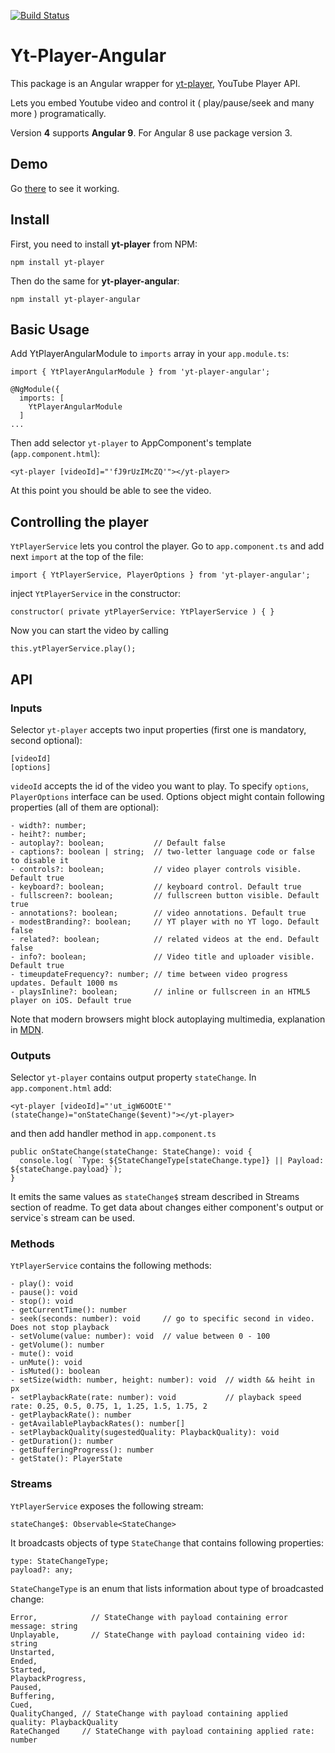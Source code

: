 [![Build Status](https://travis-ci.org/ragtam/yt-player-angular.svg?branch=master)](https://travis-ci.org/ragtam/yt-player-angular)

# Yt-Player-Angular

This package is an Angular wrapper for [yt-player](https://www.npmjs.com/package/yt-player), YouTube Player API.

Lets you embed Youtube video and control it ( play/pause/seek and many more ) programatically.

Version **4** supports **Angular 9**.
For Angular 8 use package version 3.

## Demo

Go <a href="https://ragtam.github.io/yt-player-angular/">there</a> to see it working.

## Install

First, you need to install **yt-player** from NPM:

```
npm install yt-player
```

Then do the same for **yt-player-angular**:

```
npm install yt-player-angular
```

## Basic Usage

Add YtPlayerAngularModule to `imports` array in your `app.module.ts`:

```
import { YtPlayerAngularModule } from 'yt-player-angular';

@NgModule({
  imports: [
    YtPlayerAngularModule
  ]
...
```

Then add selector `yt-player` to AppComponent's template (`app.component.html`):

```
<yt-player [videoId]="'fJ9rUzIMcZQ'"></yt-player>
```

At this point you should be able to see the video.

## Controlling the player

`YtPlayerService` lets you control the player. Go to `app.component.ts` and add next `import` at the top of the file:

```
import { YtPlayerService, PlayerOptions } from 'yt-player-angular';
```

inject `YtPlayerService` in the constructor:

```
constructor( private ytPlayerService: YtPlayerService ) { }
```

Now you can start the video by calling

```
this.ytPlayerService.play();
```

## API

### Inputs

Selector `yt-player` accepts two input properties (first one is mandatory, second optional):

```
[videoId]
[options]
```

`videoId` accepts the id of the video you want to play. To specify `options`, `PlayerOptions` interface can be used. Options object might contain following properties (all of them are optional):

```
- width?: number;
- heiht?: number;
- autoplay?: boolean;           // Default false
- captions?: boolean | string;  // two-letter language code or false to disable it
- controls?: boolean;           // video player controls visible. Default true
- keyboard?: boolean;           // keyboard control. Default true
- fullscreen?: boolean;         // fullscreen button visible. Default true
- annotations?: boolean;        // video annotations. Default true
- modestBranding?: boolean;     // YT player with no YT logo. Default false
- related?: boolean;            // related videos at the end. Default false
- info?: boolean;               // Video title and uploader visible. Default true
- timeupdateFrequency?: number; // time between video progress updates. Default 1000 ms
- playsInline?: boolean;        // inline or fullscreen in an HTML5 player on iOS. Default true
```

Note that modern browsers might block autoplaying multimedia, explanation in [MDN](https://developer.mozilla.org/en-US/docs/Web/Media/Autoplay_guide#Autoplay_availability).

### Outputs

Selector `yt-player` contains output property `stateChange`. In `app.component.html` add:

```
<yt-player [videoId]="'ut_igW6OOtE'" (stateChange)="onStateChange($event)"></yt-player>
```

and then add handler method in `app.component.ts`

```
public onStateChange(stateChange: StateChange): void {
  console.log( `Type: ${StateChangeType[stateChange.type]} || Payload: ${stateChange.payload}`);
}
```

It emits the same values as `stateChange$` stream described in Streams section of readme. To get data about changes either component's output or service`s stream can be used.

### Methods

`YtPlayerService` contains the following methods:

```
- play(): void
- pause(): void
- stop(): void
- getCurrentTime(): number
- seek(seconds: number): void     // go to specific second in video. Does not stop playback
- setVolume(value: number): void  // value between 0 - 100
- getVolume(): number
- mute(): void
- unMute(): void
- isMuted(): boolean
- setSize(width: number, height: number): void  // width && heiht in px
- setPlaybackRate(rate: number): void           // playback speed rate: 0.25, 0.5, 0.75, 1, 1.25, 1.5, 1.75, 2
- getPlaybackRate(): number
- getAvailablePlaybackRates(): number[]
- setPlaybackQuality(sugestedQuality: PlaybackQuality): void
- getDuration(): number
- getBufferingProgress(): number
- ​getState(): PlayerState
```

### Streams

`YtPlayerService` exposes the following stream:

```
stateChange$: Observable<StateChange>
```

It broadcasts objects of type `StateChange` that contains following properties:

```
type: StateChangeType;
payload?: any;
```

`StateChangeType` is an enum that lists information about type of broadcasted change:

```
Error,            // StateChange with payload containing error message: string
Unplayable,       // StateChange with payload containing video id: string
Unstarted,
Ended,
Started,
PlaybackProgress,
Paused,
Buffering,
Cued,
QualityChanged, // StateChange with payload containing applied quality: PlaybackQuality
RateChanged     // StateChange with payload containing applied rate: number
```
